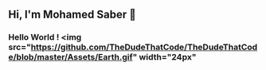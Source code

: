 ## Hi, I'm Mohamed Saber 👋 
### Hello World !  <img src="https://github.com/TheDudeThatCode/TheDudeThatCode/blob/master/Assets/Earth.gif" width="24px"


<!--
**MSaber9/MSaber9** is a ✨ _special_ ✨ repository because its `README.md` (this file) appears on your GitHub profile.

Here are some ideas to get you started:

- 🔭 I’m currently working on DRL
- 🌱 I’m currently learning Deep Reinforcement Learning
- 👯 I’m looking to collaborate on ...
- 🤔 I’m looking for help with ...
- 💬 Ask me about ...
- 📫 How to reach me: ...
- 😄 Pronouns: ...
- ⚡ Fun fact: ...
-->
